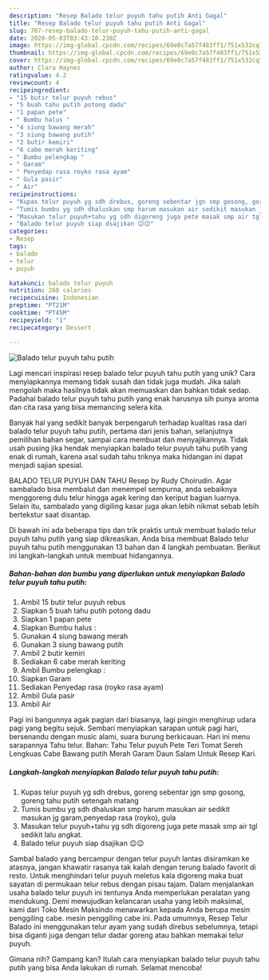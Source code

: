 ```yaml
---
description: "Resep Balado telur puyuh tahu putih Anti Gagal"
title: "Resep Balado telur puyuh tahu putih Anti Gagal"
slug: 767-resep-balado-telur-puyuh-tahu-putih-anti-gagal
date: 2020-05-03T03:43:10.230Z
image: https://img-global.cpcdn.com/recipes/69e0c7a57f483ff1/751x532cq70/balado-telur-puyuh-tahu-putih-foto-resep-utama.jpg
thumbnail: https://img-global.cpcdn.com/recipes/69e0c7a57f483ff1/751x532cq70/balado-telur-puyuh-tahu-putih-foto-resep-utama.jpg
cover: https://img-global.cpcdn.com/recipes/69e0c7a57f483ff1/751x532cq70/balado-telur-puyuh-tahu-putih-foto-resep-utama.jpg
author: Clara Haynes
ratingvalue: 4.2
reviewcount: 4
recipeingredient:
- "15 butir telur puyuh rebus"
- "5 buah tahu putih potong dadu"
- "1 papan pete"
- " Bumbu halus "
- "4 siung bawang merah"
- "3 siung bawang putih"
- "2 butir kemiri"
- "6 cabe merah keriting"
- " Bumbu pelengkap "
- " Garam"
- " Penyedap rasa royko rasa ayam"
- " Gula pasir"
- " Air"
recipeinstructions:
- "Kupas telur puyuh yg sdh drebus, goreng sebentar jgn smp gosong, goreng tahu putih setengah matang"
- "Tumis bumbu yg sdh dhaluskan smp harum masukan air sedikit masukan jg garam,penyedap rasa (royko), gula"
- "Masukan telur puyuh+tahu yg sdh digoreng juga pete masak smp air tgl sedikit lalu angkat."
- "Balado telur puyuh siap dsajikan 😉😉"
categories:
- Resep
tags:
- balado
- telur
- puyuh

katakunci: balado telur puyuh 
nutrition: 268 calories
recipecuisine: Indonesian
preptime: "PT21M"
cooktime: "PT45M"
recipeyield: "1"
recipecategory: Dessert

---
```



![Balado telur puyuh tahu putih](https://img-global.cpcdn.com/recipes/69e0c7a57f483ff1/751x532cq70/balado-telur-puyuh-tahu-putih-foto-resep-utama.jpg)

Lagi mencari inspirasi resep balado telur puyuh tahu putih yang unik? Cara menyiapkannya memang tidak susah dan tidak juga mudah. Jika salah mengolah maka hasilnya tidak akan memuaskan dan bahkan tidak sedap. Padahal balado telur puyuh tahu putih yang enak harusnya sih punya aroma dan cita rasa yang bisa memancing selera kita.

Banyak hal yang sedikit banyak berpengaruh terhadap kualitas rasa dari balado telur puyuh tahu putih, pertama dari jenis bahan, selanjutnya pemilihan bahan segar, sampai cara membuat dan menyajikannya. Tidak usah pusing jika hendak menyiapkan balado telur puyuh tahu putih yang enak di rumah, karena asal sudah tahu triknya maka hidangan ini dapat menjadi sajian spesial.

BALADO TELUR PUYUH DAN TAHU Resep by Rudy Choirudin. Agar sambalado bisa membalut dan menempel sempurna, anda sebaiknya menggoreng dulu telur hingga agak kering dan keriput bagian luarnya. Selain itu, sambalado yang digiling kasar juga akan lebih nikmat sebab lebih bertekstur saat disantap.


Di bawah ini ada beberapa tips dan trik praktis untuk membuat balado telur puyuh tahu putih yang siap dikreasikan. Anda bisa membuat Balado telur puyuh tahu putih menggunakan 13 bahan dan 4 langkah pembuatan. Berikut ini langkah-langkah untuk membuat hidangannya.

<!--inarticleads1-->

##### Bahan-bahan dan bumbu yang diperlukan untuk menyiapkan Balado telur puyuh tahu putih:

1. Ambil 15 butir telur puyuh rebus
1. Siapkan 5 buah tahu putih potong dadu
1. Siapkan 1 papan pete
1. Siapkan  Bumbu halus :
1. Gunakan 4 siung bawang merah
1. Gunakan 3 siung bawang putih
1. Ambil 2 butir kemiri
1. Sediakan 6 cabe merah keriting
1. Ambil  Bumbu pelengkap :
1. Siapkan  Garam
1. Sediakan  Penyedap rasa (royko rasa ayam)
1. Ambil  Gula pasir
1. Ambil  Air


Pagi ini bangunnya agak pagian dari biasanya, lagi pingin menghirup udara pagi yang begitu sejuk. Sembari menyiapkan sarapan untuk pagi hari, bersenandu dengan music alami, suara burung berkicauan. Hari ini menu sarapannya Tahu telur. Bahan: Tahu Telur puyuh Pete Teri Tomat Sereh Lengkuas Cabe Bawang putih Merah Garam Daun Salam Untuk Resep Kari. 

<!--inarticleads2-->

##### Langkah-langkah menyiapkan Balado telur puyuh tahu putih:

1. Kupas telur puyuh yg sdh drebus, goreng sebentar jgn smp gosong, goreng tahu putih setengah matang
1. Tumis bumbu yg sdh dhaluskan smp harum masukan air sedikit masukan jg garam,penyedap rasa (royko), gula
1. Masukan telur puyuh+tahu yg sdh digoreng juga pete masak smp air tgl sedikit lalu angkat.
1. Balado telur puyuh siap dsajikan 😉😉


Sambal balado yang bercampur dengan telur puyuh lantas disiramkan ke atasnya, jangan khawatir rasanya tak kalah dengan terung balado favorit di resto. Untuk menghindari telur puyuh meletus kala digoreng maka buat sayatan di permukaan telur rebus dengan pisau tajam. Dalam menjalankan usaha balado telur puyuh ini tentunya Anda memperlukan peralatan yang mendukung. Demi mewujudkan kelancaran usaha yang lebih maksimal, kami dari Toko Mesin Maksindo menawarkan kepada Anda berupa mesin penggiling cabe. mesin penggiling cabe ini. Pada umumnya, Resep Telur Balado ini menggunakan telur ayam yang sudah direbus sebelumnya, tetapi bisa diganti juga dengan telur dadar goreng atau bahkan memakai telur puyuh. 

Gimana nih? Gampang kan? Itulah cara menyiapkan balado telur puyuh tahu putih yang bisa Anda lakukan di rumah. Selamat mencoba!
